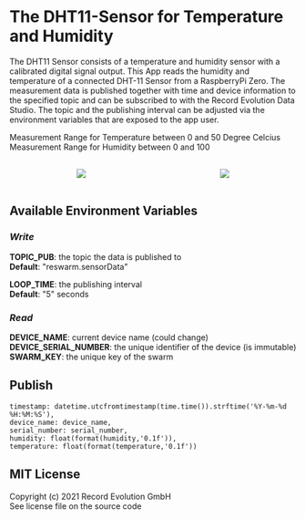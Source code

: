 # The DHT11-Sensor for Temperature and Humidity
The DHT11 Sensor consists of a temperature and humidity sensor with a calibrated digital signal output. This App reads the humidity and temperature of a connected DHT-11 Sensor from a RaspberryPi Zero. The measurement data is published together with time and device information to the specified topic and can be subscribed to with the Record Evolution Data Studio. The topic and the publishing interval can be adjusted via the environment variables that are exposed to the app user.

Measurement Range for Temperature between 0 and 50 Degree Celcius <br>
Measurement Range for Humidity between 0 and 100

<div style="display:flex;flex-direction:row;flex-wrap:wrap;">
    <img style="max-width:60%; margin:16px auto;" src="https://res.cloudinary.com/dotw7ar1m/image/upload/v1681308879/gpio_pi_zero_dht11.png">
    <img style="max-width:40%; margin:16px auto;" src="https://res.cloudinary.com/dotw7ar1m/image/upload/v1681996569/Screenshot_2023-04-20_at_15.16.22.png">
</div>

## Available Environment Variables

### _Write_
**TOPIC_PUB**: the topic the data is published to <br>
**Default**: "reswarm.sensorData"

**LOOP_TIME**: the publishing interval <br>
**Default**: "5" seconds

### _Read_
**DEVICE_NAME**: current device name (could change) <br>
**DEVICE_SERIAL_NUMBER**: the unique identifier of the device (is immutable) <br>
**SWARM_KEY**: the unique key of the swarm


## Publish 
    timestamp: datetime.utcfromtimestamp(time.time()).strftime('%Y-%m-%d %H:%M:%S'),
    device_name: device_name,
    serial_number: serial_number,
    humidity: float(format(humidity,'0.1f')),
    temperature: float(format(temperature,'0.1f'))

## MIT License
Copyright (c) 2021 Record Evolution GmbH <br>
See license file on the source code